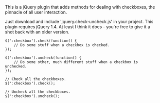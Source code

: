This is a jQuery plugin that adds methods for dealing with checkboxes, the pinnacle of all user interaction.

Just download and include 'jquery.check-uncheck.js' in your project. This plugin requires jQuery 1.4. At least I think it does - you're free to give it a shot back with an older version.

	$(':checkbox').check(function() {
		// Do some stuff when a checkbox is checked.
	});

	$(':checkbox').uncheck(function() {
		// Do some other, much different stuff when a checkbox is unchecked.
	});

	// Check all the checkboxes.
	$(':checkbox').check();

	// Uncheck all the checkboxes.
	$(':checkbox').uncheck();
